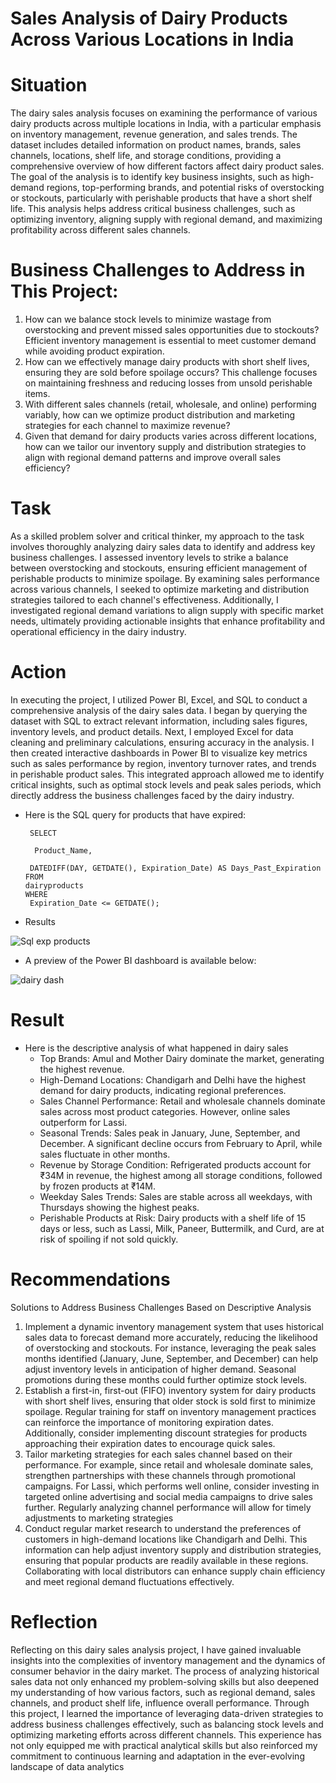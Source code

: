 # Sales Analysis of Dairy Products Across Various Locations in India
# Situation
The dairy sales analysis focuses on examining the performance of various dairy products across multiple locations in India, with a particular emphasis on inventory management, revenue generation, and sales trends. The dataset includes detailed information on product names, brands, sales channels, locations, shelf life, and storage conditions, providing a comprehensive overview of how different factors affect dairy product sales. The goal of the analysis is to identify key business insights, such as high-demand regions, top-performing brands, and potential risks of overstocking or stockouts, particularly with perishable products that have a short shelf life. This analysis helps address critical business challenges, such as optimizing inventory, aligning supply with regional demand, and maximizing profitability across different sales channels.
# Business Challenges to Address in This Project:
1.  How can we balance stock levels to minimize wastage from overstocking and prevent missed sales opportunities due to stockouts? Efficient inventory management is essential to meet customer demand while avoiding product expiration.
2.   How can we effectively manage dairy products with short shelf lives, ensuring they are sold before spoilage occurs? This challenge focuses on maintaining freshness and reducing losses from unsold perishable items.
3.   With different sales channels (retail, wholesale, and online) performing variably, how can we optimize product distribution and marketing strategies for each channel to maximize revenue?
4.   Given that demand for dairy products varies across different locations, how can we tailor our inventory supply and distribution strategies to align with regional demand patterns and improve overall sales efficiency?
# Task
As a skilled problem solver and critical thinker, my approach to the task involves thoroughly analyzing dairy sales data to identify and address key business challenges. I  assessed inventory levels to strike a balance between overstocking and stockouts, ensuring efficient management of perishable products to minimize spoilage. By examining sales performance across various channels, I  seeked to optimize marketing and distribution strategies tailored to each channel's effectiveness. Additionally, I  investigated regional demand variations to align supply with specific market needs, ultimately providing actionable insights that enhance profitability and operational efficiency in the dairy industry.
# Action
In executing the project, I utilized Power BI, Excel, and SQL to conduct a comprehensive analysis of the dairy sales data. I began by querying the dataset with SQL to extract relevant information, including sales figures, inventory levels, and product details. Next, I employed Excel for data cleaning and preliminary calculations, ensuring accuracy in the analysis. I then created interactive dashboards in Power BI to visualize key metrics such as sales performance by region, inventory turnover rates, and trends in perishable product sales. This integrated approach allowed me to identify critical insights, such as optimal stock levels and peak sales periods, which directly address the business challenges faced by the dairy industry.
- Here is the SQL query for products that have expired:

       SELECT 
   
        Product_Name, 

       DATEDIFF(DAY, GETDATE(), Expiration_Date) AS Days_Past_Expiration
      FROM 
      dairyproducts
      WHERE 
       Expiration_Date <= GETDATE();
- Results

![Sql exp products](https://github.com/user-attachments/assets/50ae34a9-ff8d-4f57-b73d-5554a6a83bad)
- A preview of the Power BI dashboard is available below:

![dairy dash](https://github.com/user-attachments/assets/776148ea-18db-4e57-a0f3-6ea9739b59a6)
# Result
- Here is the descriptive analysis of what happened in dairy sales
  - Top Brands: Amul and Mother Dairy dominate the market, generating the highest revenue.
  - High-Demand Locations: Chandigarh and Delhi have the highest demand for dairy products, indicating regional preferences.
  - Sales Channel Performance: Retail and wholesale channels dominate sales across most product categories. However, online sales outperform for Lassi.
  - Seasonal Trends: Sales peak in January, June, September, and December. A significant decline occurs from February to April, while sales fluctuate in other months.
  - Revenue by Storage Condition: Refrigerated products account for ₹34M in revenue, the highest among all storage conditions, followed by frozen products at ₹14M.
  - Weekday Sales Trends: Sales are stable across all weekdays, with Thursdays showing the highest peaks.
  - Perishable Products at Risk: Dairy products with a shelf life of 15 days or less, such as Lassi, Milk, Paneer, Buttermilk, and Curd, are at risk of spoiling if not sold quickly.

# Recommendations
 Solutions to Address Business Challenges Based on Descriptive Analysis
1. Implement a dynamic inventory management system that uses historical sales data to forecast demand more accurately, reducing the likelihood of overstocking and stockouts. For instance, leveraging the peak sales months identified (January, June, September, and December) can help adjust inventory levels in anticipation of higher demand. Seasonal promotions during these months could further optimize stock levels.
2. Establish a first-in, first-out (FIFO) inventory system for dairy products with short shelf lives, ensuring that older stock is sold first to minimize spoilage. Regular training for staff on inventory management practices can reinforce the importance of monitoring expiration dates. Additionally, consider implementing discount strategies for products approaching their expiration dates to encourage quick sales.
3. Tailor marketing strategies for each sales channel based on their performance. For example, since retail and wholesale dominate sales, strengthen partnerships with these channels through promotional campaigns. For Lassi, which performs well online, consider investing in targeted online advertising and social media campaigns to drive sales further. Regularly analyzing channel performance will allow for timely adjustments to marketing strategies
4. Conduct regular market research to understand the preferences of customers in high-demand locations like Chandigarh and Delhi. This information can help adjust inventory supply and distribution strategies, ensuring that popular products are readily available in these regions. Collaborating with local distributors can enhance supply chain efficiency and meet regional demand fluctuations effectively.
# Reflection

Reflecting on this dairy sales analysis project, I have gained invaluable insights into the complexities of inventory management and the dynamics of consumer behavior in the dairy market. The process of analyzing historical sales data not only enhanced my problem-solving skills but also deepened my understanding of how various factors, such as regional demand, sales channels, and product shelf life, influence overall performance. Through this project, I learned the importance of leveraging data-driven strategies to address business challenges effectively, such as balancing stock levels and optimizing marketing efforts across different channels. This experience has not only equipped me with practical analytical skills but also reinforced my commitment to continuous learning and adaptation in the ever-evolving landscape of data analytics
